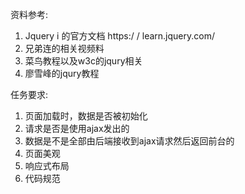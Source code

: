 资料参考:

1. Jquery i 的官方文档 https:/ / learn.jquery.com/ 
2. 兄弟连的相关视频料
3. 菜鸟教程以及w3c的jqury相关
4. 廖雪峰的jqury教程

任务要求:

1. 页面加载时，数据是否被初始化 
2.  请求是否是使用ajax发出的
3. 数据是不是全部由后端接收到ajax请求然后返回前台的
4. 页面美观
5. 响应式布局
6. 代码规范

